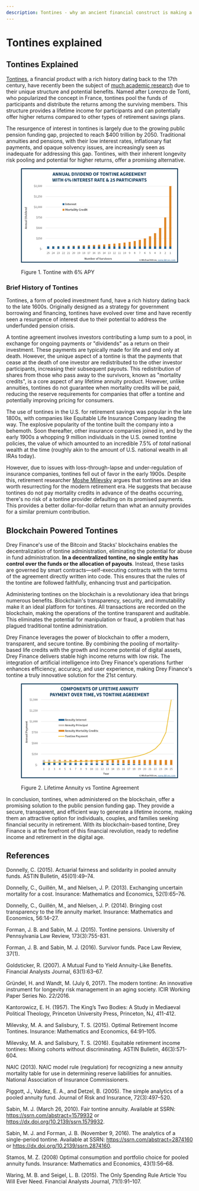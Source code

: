 ```yaml
---
description: Tontines - why an ancient financial construct is making a comeback.
---
```


# Tontines explained

## Tontines Explained

[Tontines](https://en.wikipedia.org/wiki/Tontine), a financial product with a rich history dating back to the 17th century, have recently been the subject of [much academic research](https://www.brookings.edu/research/retirement-tontines-using-a-classical-finance-mechanism-as-an-alternative-source-of-retirement-income/) due to their unique structure and potential benefits. Named after Lorenzo de Tonti, who popularized the concept in France, tontines pool the funds of participants and distribute the returns among the surviving members. This structure provides a lifetime income for participants and can potentially offer higher returns compared to other types of retirement savings plans.

The resurgence of interest in tontines is largely due to the growing public pension funding gap, projected to reach $400 trillion by 2050. Traditional annuities and pensions, with their low interest rates, inflationary fiat payments, and opaque solvency issues, are increasingly seen as inadequate for addressing this gap. Tontines, with their inherent longevity risk pooling and potential for higher returns, offer a promising alternative.

<figure><img src=".gitbook/assets/image.png" alt=""><figcaption><p>Figure 1. Tontine with 6% APY</p></figcaption></figure>



### Brief History of Tontines

Tontines, a form of pooled investment fund, have a rich history dating back to the late 1600s. Originally designed as a strategy for government borrowing and financing, tontines have evolved over time and have recently seen a resurgence of interest due to their potential to address the underfunded pension crisis.

A tontine agreement involves investors contributing a lump sum to a pool, in exchange for ongoing payments or "dividends" as a return on their investment. These payments are typically made for life and end only at death. However, the unique aspect of a tontine is that the payments that cease at the death of one investor are redistributed to the other investor participants, increasing their subsequent payouts. This redistribution of shares from those who pass away to the survivors, known as "mortality credits", is a core aspect of any lifetime annuity product. However, unlike annuities, tontines do not guarantee when mortality credits will be paid, reducing the reserve requirements for companies that offer a tontine and potentially improving pricing for consumers.

The use of tontines in the U.S. for retirement savings was popular in the late 1800s, with companies like Equitable Life Insurance Company leading the way. The explosive popularity of the tontine built the company into a behemoth. Soon thereafter, other insurance companies joined in, and by the early 1900s a whopping 9 million individuals in the U.S. owned tontine policies, the value of which amounted to an incredible 7.5% of _total_ national wealth at the time (roughly akin to the amount of U.S. national wealth in all IRAs today).

However, due to issues with loss-through-lapse and under-regulation of insurance companies, tontines fell out of favor in the early 1900s. Despite this, retirement researcher [Moshe Milevsky](https://en.wikipedia.org/wiki/Moshe\_Milevsky) argues that tontines are an idea worth resurrecting for the modern retirement era. He suggests that because tontines do not pay mortality credits in advance of the deaths occurring, there's no risk of a tontine provider defaulting on its promised payments. This provides a better dollar-for-dollar return than what an annuity provides for a similar premium contribution.

## Blockchain Powered Tontines

Drey Finance's use of the Bitcoin and Stacks' blockchains enables the decentralization of tontine administration, eliminating the potential for abuse in fund administration. **In a decentralized tontine, no single entity has control over the funds or the allocation of payouts**. Instead, these tasks are governed by smart contracts—self-executing contracts with the terms of the agreement directly written into code. This ensures that the rules of the tontine are followed faithfully, enhancing trust and participation.

Administering tontines on the blockchain is a revolutionary idea that brings numerous benefits. Blockchain's transparency, security, and immutability make it an ideal platform for tontines. All transactions are recorded on the blockchain, making the operations of the tontine transparent and auditable. This eliminates the potential for manipulation or fraud, a problem that has plagued traditional tontine administration.

Drey Finance leverages the power of blockchain to offer a modern, transparent, and secure tontine. By combining the pooling of mortality-based life credits with the growth and income potential of digital assets, Drey Finance delivers stable high income returns with low risk. The integration of artificial intelligence into Drey Finance's operations further enhances efficiency, accuracy, and user experience, making Drey Finance's tontine a truly innovative solution for the 21st century.

<figure><img src=".gitbook/assets/image (1).png" alt=""><figcaption><p>Figure 2. Lifetime Annuity vs Tontine Agreement</p></figcaption></figure>

In conclusion, tontines, when administered on the blockchain, offer a promising solution to the public pension funding gap. They provide a secure, transparent, and efficient way to generate a lifetime income, making them an attractive option for individuals, couples, and families seeking financial security in retirement. With its blockchain-based tontine, Drey Finance is at the forefront of this financial revolution, ready to redefine income and retirement in the digital age.

## References

Donnelly, C. (2015). Actuarial fairness and solidarity in pooled annuity funds. ASTIN Bulletin, 45(01):49–74.

Donnelly, C., Guillén, M., and Nielsen, J. P. (2013). Exchanging uncertain mortality for a cost. Insurance: Mathematics and Economics, 52(1):65–76.

Donnelly, C., Guillén, M., and Nielsen, J. P. (2014). Bringing cost transparency to the life annuity market. Insurance: Mathematics and Economics, 56:14–27.

Forman, J. B. and Sabin, M. J. (2015). Tontine pensions. University of Pennsylvania Law Review, 173(3):755-831.

Forman, J. B. and Sabin, M. J. (2016). Survivor funds. Pace Law Review, 37(1).

Goldsticker, R. (2007). A Mutual Fund to Yield Annuity-Like Benefits. Financial Analysts Journal, 63(1):63–67.

Gründel, H. and Wandt, M. (July 6, 2017). The modern tontine: An innovative instrument for longevity risk management in an aging society. ICIR Working Paper Series No. 22/2016.

Kantorowicz, E. H. (1957). The King’s Two Bodies: A Study in Mediaeval Political Theology, Princeton University Press, Princeton, NJ, 411-412.

Milevsky, M. A. and Salisbury, T. S. (2015). Optimal Retirement Income Tontines. Insurance: Mathematics and Economics, 64:91–105.

Milevsky, M. A. and Salisbury, T. S. (2016). Equitable retirement income tontines: Mixing cohorts without discriminating. ASTIN Bulletin, 46(3):571-604.

NAIC (2013). NAIC model rule (regulation) for recognizing a new annuity mortality table for use in determining reserve liabilities for annuities. National Association of Insurance Commissioners.

Piggott, J., Valdez, E. A., and Detzel, B. (2005). The simple analytics of a pooled annuity fund. Journal of Risk and Insurance, 72(3):497–520.

Sabin, M. J. (March 26, 2010). Fair tontine annuity. Available at SSRN: https://ssrn.com/abstract=1579932 or https://dx.doi.org/10.2139/ssrn.1579932.

Sabin, M. J. and Forman, J. B. (November 9, 2016). The analytics of a single-period tontine. Available at SSRN: https://ssrn.com/abstract=2874160 or https://dx.doi.org/10.2139/ssrn.2874160.

Stamos, M. Z. (2008) Optimal consumption and portfolio choice for pooled annuity funds. Insurance: Mathematics and Economics, 43(1):56–68.

Waring, M. B. and Seigel, L. B. (2015). The Only Spending Rule Article You Will Ever Need. Financial Analysts Journal, 71(1):91–107.
